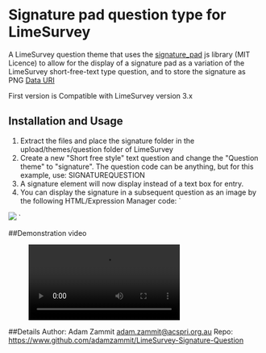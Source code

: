 # Signature pad question type for LimeSurvey
A LimeSurvey question theme that uses the [signature_pad](https://github.com/szimek/signature_pad) js library (MIT Licence) to allow for the display of a signature pad as a variation of the LimeSurvey short-free-text type question, and to store the signature as PNG [Data URI](http://en.wikipedia.org/wiki/Data_URI_scheme)

First version is Compatible with LimeSurvey version 3.x

## Installation and Usage

1. Extract the files and place the signature folder in the upload/themes/question folder of LimeSurvey
2. Create a new "Short free style" text question and change the "Question theme" to "signature". The question code can be anything, but for this example, use: SIGNATUREQUESTION
3. A signature element will now display instead of a text box for entry.
4. You can display the signature in a subsequent question as an image by the following HTML/Expression Manager code:
`
<img src="{SIGNATUREQUESTION}"/>
`

##Demonstration video

<figure class="video_container">
  <video controls="true" allowfullscreen="true">
    <source src="https://raw.githubusercontent.com/adamzammit/LimeSurvey-Signature-Question/master/limesurvey-signature-question-usage.webm" type="video/webm">
  </video>
</figure>

##Details
Author: Adam Zammit <adam.zammit@acspri.org.au>
Repo: https://www.github.com/adamzammit/LimeSurvey-Signature-Question

